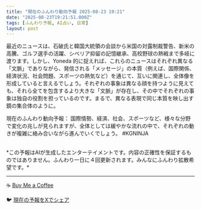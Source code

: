 ```yaml
---
title: "現在のふんわり動向予報 2025-08-23 19:21"
date: "2025-08-23T19:21:51.000Z"
tags: [ふんわり予報, AI占い, 日常]
layout: post
---
```


最近のニュースは、石破氏と韓国大統領の会談から米国の対露制裁警告、新米の高騰、ゴルフ選手の活躍、シベリア抑留の記憶継承、高校野球の熱戦まで多岐に渡ります。しかし、Yoneda 的に捉えれば、これらのニュースはそれぞれ異なる「文脈」でありながら、発信される「メッセージ」の本質（例えば、国際関係、経済状況、社会問題、スポーツの熱気など）を通じて、互いに関連し、全体像を形成していると言えるでしょう。それぞれの事象は異なる顔を持つように見えても、それら全てを包含するより大きな「文脈」が存在し、その中でそれぞれの事象は独自の役割を担っているのです。まるで、異なる表現で同じ本質を映し出す鏡の集合体のように。

現在のふんわり動向予報：
国際情勢、経済、社会、スポーツなど、様々な分野で変化の兆しが見られますが、全体としては緩やかな流れの中で、それぞれの動きが複雑に絡み合いながら進んでいくでしょう。 #KGNINJA

<br>
*この予報はAIが生成したエンターテイメントです。内容の正確性を保証するものではありません。ふんわり一日に４回更新されます。みんなにふんわり拡散希望です。*

---
☕️ [Buy Me a Coffee](https://www.buymeacoffee.com/kgninja)

🐦 [現在の予報をXでシェア](https://twitter.com/intent/tweet?text=%E7%8F%BE%E5%9C%A8%E3%81%AE%E3%81%B5%E3%82%93%E3%82%8F%E3%82%8A%E4%BA%88%E5%A0%B1%3A%20%E3%80%8C%E6%9C%80%E8%BF%91%E3%81%AE%E3%83%8B%E3%83%A5%E3%83%BC%E3%82%B9%E3%81%AF%E3%80%81%E7%9F%B3%E7%A0%B4%E6%B0%8F%E3%81%A8%E9%9F%93%E5%9B%BD%E5%A4%A7%E7%B5%B1%E9%A0%98%E3%81%AE%E4%BC%9A%E8%AB%87%E3%81%8B%E3%82%89%E7%B1%B3%E5%9B%BD%E3%81%AE%E5%AF%BE%E9%9C%B2%E5%88%B6%E8%A3%81%E8%AD%A6%E5%91%8A%E3%80%81%E6%96%B0%E7%B1%B3%E3%81%AE%E9%AB%98%E9%A8%B0%E3%80%81%E3%82%B4%E3%83%AB%E3%83%95%E9%81%B8%E6%89%8B%E3%81%AE%E6%B4%BB%E8%BA%8D%E3%80%81%E3%82%B7%E3%83%99%E3%83%AA%E3%82%A2%E6%8A%91%E7%95%99%E3%81%AE%E8%A8%98%E6%86%B6%E7%B6%99%E6%89%BF%E3%80%81%E9%AB%98%E6%A0%A1%E9%87%8E%E7%90%83%E3%81%AE%E7%86%B1%E6%88%A6%E3%81%BE%E3%81%A7%E5%A4%9A%E5%B2%90%E3%81%AB%E6%B8%A1%E3%82%8A%E3%81%BE%E3%81%99%E3%80%82%E3%80%8D%23KGNINJA%20%E7%B6%9A%E3%81%8D%E3%81%AF%E3%83%96%E3%83%AD%E3%82%B0%E3%81%A7%EF%BC%81%F0%9F%91%87&url=https%3A%2F%2Fkg-ninja.github.io%2FFunwariyoso%2F)
